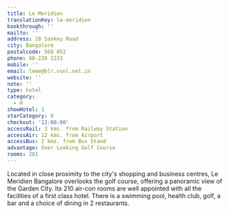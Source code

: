 ```yaml
---
title: Le Meridien
translationKey: le-meridien
bookthrough: ''
mailto: ''
address: 28 Sankey Road
city: Bangalore
postalcode: 560 052
phone: 80-226 2233
mobile: ''
email: leme@blr.vsnl.net.in
website: ''
note: ''
type: hotel
category:
  - H
showHotel: 1
starCategory: 0
checkout: '12:00:00'
accessRail: 3 kms. from Railway Station
accessAir: 12 kms. from Airport
accessBus: 2 kms. from Bus Stand
advantage: Over Looking Golf Course
rooms: 201
---
```

Located in close proximity to the city's shopping and business centres, Le Meridien Bangalore overlooks the golf course, offering a panoramic view of the Garden City. Its 210 air-con rooms are well appointed with all the facilities of a first class hotel. There is a swimming pool, health club, golf, a bar and a choice of dining in 2 restaurants.